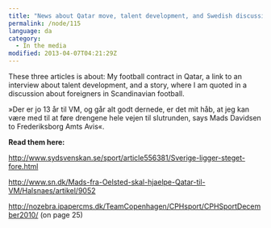 ```yaml
---
title: "News about Qatar move, talent development, and Swedish discussion"
permalink: /node/115
language: da
category:
  - In the media
modified: 2013-04-07T04:21:29Z
---
```


These three articles is about: My football contract in Qatar, a link to an interview about talent development, and a story, where I am quoted in a discussion about foreigners in Scandinavian football.

»Der er jo 13 år til VM, og går alt godt dernede, er det mit håb, at jeg kan være med til at føre drengene hele vejen til slutrunden, says Mads Davidsen to Frederiksborg Amts Avis«.



**Read them here:**



<http://www.sydsvenskan.se/sport/article556381/Sverige-ligger-steget-fore.html>



<http://www.sn.dk/Mads-fra-Oelsted-skal-hjaelpe-Qatar-til-VM/Halsnaes/artikel/9052>



<http://nozebra.ipapercms.dk/TeamCopenhagen/CPHsport/CPHSportDecember2010/> (on page 25)

